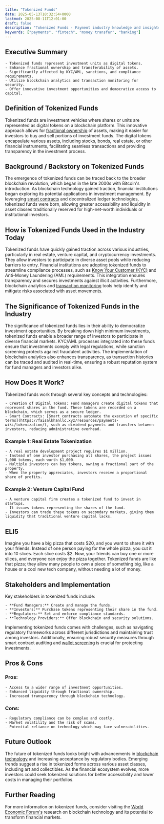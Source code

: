 ```yaml
---
title: "Tokenized Funds"
date: 2025-05-13T10:32:54+0000
lastmod: 2025-08-11T12:01:00
draft: false
description: "Tokenized Funds - Payment industry knowledge and insights"
keywords: ["payments", "fintech", "money transfer", "banking"]
---
```


## Executive Summary

 	- Tokenized funds represent investment units as digital tokens.
 	- Enhance fractional ownership and transferability of assets.
 	- Significantly affected by KYC/AML, sanctions, and compliance requirements.
 	- Utilize blockchain analytics and transaction monitoring for security.
 	- Offer innovative investment opportunities and democratize access to capital.

## Definition of Tokenized Funds
Tokenized funds are investment vehicles where shares or units are represented as digital tokens on a blockchain platform. This innovative approach allows for [fractional ownership](https://faisalkhanllc.xyz/resources/payments-wiki/fractional-ownership-in-crypto-a-comprehensive-guide/) of assets, making it easier for investors to buy and sell portions of investment funds. The digital tokens encapsulate various assets, including stocks, bonds, real estate, or other financial instruments, facilitating seamless transactions and providing transparency in the investment process.
## Background / Backstory on Tokenized Funds
The emergence of tokenized funds can be traced back to the broader blockchain revolution, which began in the late 2000s with Bitcoin's introduction. As blockchain technology gained traction, financial institutions began exploring its potential applications in investment management. By leveraging [smart contracts](https://faisalkhanllc.xyz/resources/payments-wiki/smart-contract/) and decentralized ledger technologies, tokenized funds were born, allowing greater accessibility and liquidity in asset classes traditionally reserved for high-net-worth individuals or institutional investors.
## How is Tokenized Funds Used in the Industry Today
Tokenized funds have quickly gained traction across various industries, particularly in real estate, venture capital, and cryptocurrency investments. They allow investors to participate in diverse asset pools while reducing barriers to entry. Financial institutions are adopting tokenized funds to streamline compliance processes, such as [Know Your Customer (KYC)](https://faisalkhanllc.xyz/resources/payments-wiki/know-your-customer-kyc/) and Anti-Money Laundering (AML) requirements. This integration ensures transparency and secures investments against illicit activities. Furthermore, blockchain analytics and [transaction monitoring](https://faisalkhanllc.xyz/resources/payments-wiki/transaction-monitoring/) tools help identify and mitigate risks associated with asset movements.
## The Significance of Tokenized Funds in the Industry
The significance of tokenized funds lies in their ability to democratize investment opportunities. By breaking down high minimum investments, tokenized funds enable a broader range of investors to participate in diverse financial markets. KYC/AML processes integrated into these funds ensure that investments comply with legal regulations, while sanction screening protects against fraudulent activities. The implementation of blockchain analytics also enhances transparency, as transaction histories can be traced and audited in real-time, ensuring a robust reputation system for fund managers and investors alike.
## How Does It Work?
Tokenized funds work through several key concepts and technologies:

 	- Creation of Digital Tokens: Fund managers create digital tokens that represent shares in the fund. These tokens are recorded on a blockchain, which serves as a secure ledger.
 	- Smart Contracts: [Smart contracts automate the execution of specific terms](https://faisalkhanllc.xyz/resources/payments-wiki/tokenization/), such as dividend payments and transfers between investors, reducing administrative overhead.

### Example 1: Real Estate Tokenization

 	- A real estate development project requires $1 million.
 	- Instead of one investor purchasing all shares, the project issues 1,000 tokens, each worth $1,000.
 	- Multiple investors can buy tokens, owning a fractional part of the property.
 	- When the property appreciates, investors receive a proportional share of profits.

### Example 2: Venture Capital Fund

 	- A venture capital firm creates a tokenized fund to invest in startups.
 	- It issues tokens representing the shares of the fund.
 	- Investors can trade these tokens on secondary markets, giving them liquidity that traditional venture capital lacks.

## ELI5
Imagine you have a big pizza that costs $20, and you want to share it with your friends. Instead of one person paying for the whole pizza, you cut it into 10 slices. Each slice costs $2. Now, your friends can buy one or more slices, and everyone can enjoy the pizza together. Tokenized funds are like that pizza; they allow many people to own a piece of something big, like a house or a cool new tech company, without needing a lot of money.
## Stakeholders and Implementation
Key stakeholders in tokenized funds include:

 	- **Fund Managers:** Create and manage the funds.
 	- **Investors:** Purchase tokens representing their share in the fund.
 	- **Regulators:** Set and enforce compliance standards.
 	- **Technology Providers:** Offer blockchain and security solutions.

Implementing tokenized funds comes with challenges, such as navigating regulatory frameworks across different jurisdictions and maintaining trust among investors. Additionally, ensuring robust security measures through smart contract auditing and [wallet screening](https://faisalkhanllc.xyz/resources/payments-wiki/sanctions-screening/) is crucial for protecting investments.
## Pros & Cons
### Pros:

 	- Access to a wider range of investment opportunities.
 	- Enhanced liquidity through fractional ownership.
 	- Increased transparency through blockchain technology.

### Cons:

 	- Regulatory compliance can be complex and costly.
 	- Market volatility and the risk of scams.
 	- Potential reliance on technology which may face vulnerabilities.

## Future Outlook
The future of tokenized funds looks bright with advancements in [blockchain technology](https://faisalkhanllc.xyz/resources/payments-wiki/blockchain-technology/) and increasing acceptance by regulatory bodies. Emerging trends suggest a rise in tokenized forms across various asset classes, including art and collectibles. As the financial ecosystem evolves, more investors could seek tokenized solutions for better accessibility and lower costs in managing their portfolios.
## Further Reading
For more information on tokenized funds, consider visiting the [World Economic Forum's](https://intelligence.weforum.org/topics/a1Gb00000038qmPEAQ) research on blockchain technology and its potential to transform financial markets.